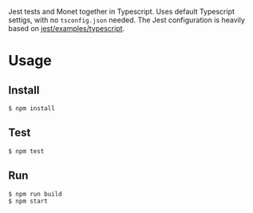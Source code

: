 Jest tests and Monet together in Typescript. Uses default Typescript settigs, with no `tsconfig.json` needed. The Jest configuration is heavily based on [jest/examples/typescript](https://github.com/facebook/jest/tree/master/examples/typescript).

# Usage

## Install
```
$ npm install
```

## Test
```
$ npm test
```

## Run
```
$ npm run build
$ npm start
```

